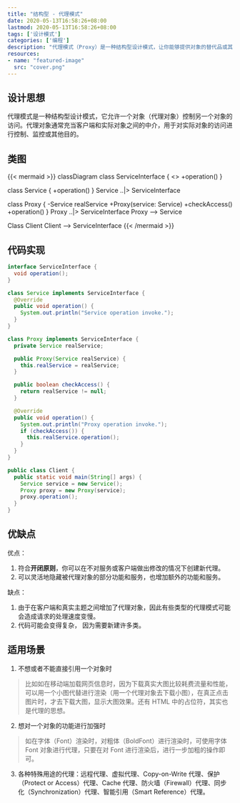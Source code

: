 ```yaml
---
title: "结构型 - 代理模式"
date: 2020-05-13T16:58:26+08:00
lastmod: 2020-05-13T16:58:26+08:00
tags: ['设计模式']
categories: ['编程']
description: "代理模式（Proxy）是一种结构型设计模式，让你能够提供对象的替代品或其占位符。代理控制着对于原对象的访问，并允许在将请求提交给对象前后进行一些处理。"
resources:
- name: "featured-image"
  src: "cover.png"
---
```

<!--more-->
## 设计思想
代理模式是一种结构型设计模式，它允许一个对象（代理对象）控制另一个对象的访问。代理对象通常充当客户端和实际对象之间的中介，用于对实际对象的访问进行控制、监控或其他目的。

## 类图
{{< mermaid >}}
classDiagram
  class ServiceInterface {
    <<interface>>
    +operation()
  }

  class Service {
    +operation()
  }
  Service ..|> ServiceInterface

  class Proxy {
    -Service realService
    +Proxy(service: Service)
    +checkAccess()
    +operation()
  }
  Proxy ..|> ServiceInterface
  Proxy --> Service

  Class Client
  Client --> ServiceInterface
{{< /mermaid >}}

## 代码实现
```java
interface ServiceInterface {
  void operation();
}

class Service implements ServiceInterface {
  @Override
  public void operation() {
    System.out.println("Service operation invoke.");
  }
}

class Proxy implements ServiceInterface {
  private Service realService;

  public Proxy(Service realService) {
    this.realService = realService;
  }

  public boolean checkAccess() {
    return realService != null;
  }

  @Override
  public void operation() {
    System.out.println("Proxy operation invoke.");
    if (checkAccess()) {
      this.realService.operation();
    }
  }
}

public class Client {
  public static void main(String[] args) {
    Service service = new Service();
    Proxy proxy = new Proxy(service);
    proxy.operation();
  }
}
```

## 优缺点
优点：
1. 符合**开闭原则**，你可以在不对服务或客户端做出修改的情况下创建新代理。
2. 可以灵活地隐藏被代理对象的部分功能和服务，也增加额外的功能和服务。

缺点：
1. 由于在客户端和真实主题之间增加了代理对象，因此有些类型的代理模式可能会造成请求的处理速度变慢。
2. 代码可能会变得复杂， 因为需要新建许多类。

## 适用场景
1. 不想或者不能直接引用一个对象时
> 比如如在移动端加载网页信息时，因为下载真实大图比较耗费流量和性能，可以用一个小图代替进行渲染（用一个代理对象去下载小图），在真正点击图片时，才去下载大图，显示大图效果。还有 HTML 中的占位符，其实也是代理的思想。
2. 想对一个对象的功能进行加强时
> 如在字体（Font）渲染时，对粗体（BoldFont）进行渲染时，可使用字体 Font 对象进行代理，只要在对 Font 进行渲染后，进行一步加粗的操作即可。
3. 各种特殊用途的代理：远程代理、虚拟代理、Copy-on-Write 代理、保护（Protect or Access）代理、Cache 代理、防火墙（Firewall）代理、同步化（Synchronization）代理、智能引用（Smart Reference）代理。